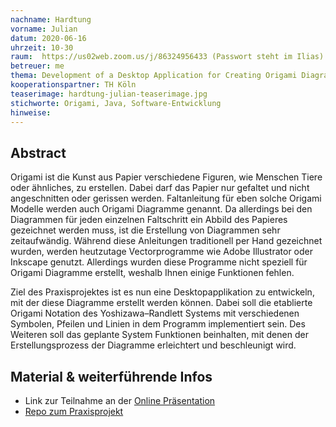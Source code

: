 ```yaml
---
nachname: Hardtung
vorname: Julian
datum: 2020-06-16
uhrzeit: 10-30
raum:  https://us02web.zoom.us/j/86324956433 (Passwort steht im Ilias) Präsentation
betreuer: me
thema: Development of a Desktop Application for Creating Origami Diagrams
kooperationspartner: TH Köln
teaserimage: hardtung-julian-teaserimage.jpg
stichworte: Origami, Java, Software-Entwicklung
hinweise:
---
```


## Abstract

Origami ist die Kunst aus Papier verschiedene Figuren, wie Menschen Tiere oder ähnliches, zu erstellen. Dabei darf das Papier nur gefaltet und nicht angeschnitten oder gerissen werden. Faltanleitung für eben solche Origami Modelle werden auch Origami Diagramme genannt. Da allerdings bei den Diagrammen für jeden einzelnen Faltschritt ein Abbild des Papieres gezeichnet werden muss, ist die Erstellung von Diagrammen sehr zeitaufwändig. Während diese Anleitungen traditionell per Hand gezeichnet wurden, werden heutzutage Vectorprogramme wie Adobe Illustrator oder Inkscape genutzt. Allerdings wurden diese Programme nicht speziell für Origami Diagramme erstellt, weshalb Ihnen einige Funktionen fehlen.

Ziel des Praxisprojektes ist es nun eine Desktopapplikation zu entwickeln, mit der diese Diagramme erstellt werden können. Dabei soll die etablierte Origami Notation des Yoshizawa–Randlett Systems mit verschiedenen Symbolen, Pfeilen und Linien in dem Programm implementiert sein. Des Weiteren soll das geplante System Funktionen beinhalten, mit denen der Erstellungsprozess der Diagramme erleichtert und beschleunigt wird.

## Material & weiterführende Infos
- Link zur Teilnahme an der [Online Präsentation](/mi-bachelor-praxisprojektseminar/lehrveranstaltungen/mediengestuetzte-prasentation-input/)
- [Repo zum Praxisprojekt](https://github.com/JuHardtung/Hardtung_PP_WiSe1920)